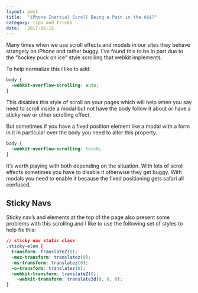 ```yaml
---
layout: post
title:  "iPhone Inertial Scroll Being a Pain in the A$$?"
category: Tips and Tricks
date:   2017-05-15
---
```


Many times when we use scroll effects and modals in our sites they behave strangely on iPhone and rather buggy. I’ve found this to be in part due to the “hockey puck on ice” style scrolling that webkit implements.

To help normalize this I like to add:

```css
body {
  -webkit-overflow-scrolling: auto;
}
```

This disables this style of scroll on your pages which will help when you say need to scroll inside a modal but not have the body follow it about or have a sticky nav or other scrolling effect.

But sometimes if you have a fixed position element like a modal with a form in it in particular over the body you need to alter this property.

```css
body {
  -webkit-overflow-scrolling: touch;
}
```

It’s worth playing with both depending on the situation. With lots of scroll effects sometimes you have to disable it otherwise they get buggy. With modals you need to enable it because the fixed positioning gets safari all confused.

## Sticky Navs

Sticky nav’s and elements at the top of the page also present some problems with this scrolling and I like to use the following set of styles to help fix this:

```css
// sticky nav static class
.sticky-elem {
  transform: translateZ(0);
  -moz-transform: translatez(0);
  -ms-transform: translatez(0);
  -o-transform: translatez(0);
  -webkit-transform: translateZ(0);
	-webkit-transform: translate3d(0, 0, 0);
}
```
